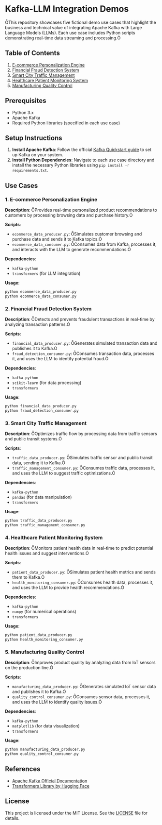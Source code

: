 # Kafka-LLM Integration Demos

This repository showcases five fictional demo use cases that highlight the business and technical value of integrating Apache Kafka with Large Language Models (LLMs). Each use case includes Python scripts demonstrating real-time data streaming and processing.

## Table of Contents

1. [E-commerce Personalization Engine](#1-e-commerce-personalization-engine)
2. [Financial Fraud Detection System](#2-financial-fraud-detection-system)
3. [Smart City Traffic Management](#3-smart-city-traffic-management)
4. [Healthcare Patient Monitoring System](#4-healthcare-patient-monitoring-system)
5. [Manufacturing Quality Control](#5-manufacturing-quality-control)

## Prerequisites

- Python 3.x
- Apache Kafka
- Required Python libraries (specified in each use case)

## Setup Instructions

1. **Install Apache Kafka**: Follow the official [Kafka Quickstart guide](https://kafka.apache.org/quickstart) to set up Kafka on your system.
2. **Install Python Dependencies**: Navigate to each use case directory and install the necessary Python libraries using `pip install -r requirements.txt`.

## Use Cases

### 1. E-commerce Personalization Engine

**Description**: Provides real-time personalized product recommendations to customers by processing browsing data and purchase history.

**Scripts**:
- `ecommerce_data_producer.py`: Simulates customer browsing and purchase data and sends it to Kafka topics.
- `ecommerce_data_consumer.py`: Consumes data from Kafka, processes it, and interacts with the LLM to generate recommendations.

**Dependencies**:
- `kafka-python`
- `transformers` (for LLM integration)

**Usage**:
```bash
python ecommerce_data_producer.py
python ecommerce_data_consumer.py
```

### 2. Financial Fraud Detection System

**Description**: Detects and prevents fraudulent transactions in real-time by analyzing transaction patterns.

**Scripts**:
- `financial_data_producer.py`: Generates simulated transaction data and publishes it to Kafka.
- `fraud_detection_consumer.py`: Consumes transaction data, processes it, and uses the LLM to identify potential fraud.

**Dependencies**:
- `kafka-python`
- `scikit-learn` (for data processing)
- `transformers`

**Usage**:
```bash
python financial_data_producer.py
python fraud_detection_consumer.py
```

### 3. Smart City Traffic Management

**Description**: Optimizes traffic flow by processing data from traffic sensors and public transit systems.

**Scripts**:
- `traffic_data_producer.py`: Simulates traffic sensor and public transit data, sending it to Kafka.
- `traffic_management_consumer.py`: Consumes traffic data, processes it, and uses the LLM to suggest traffic optimizations.

**Dependencies**:
- `kafka-python`
- `pandas` (for data manipulation)
- `transformers`

**Usage**:
```bash
python traffic_data_producer.py
python traffic_management_consumer.py
```

### 4. Healthcare Patient Monitoring System

**Description**: Monitors patient health data in real-time to predict potential health issues and suggest interventions.

**Scripts**:
- `patient_data_producer.py`: Simulates patient health metrics and sends them to Kafka.
- `health_monitoring_consumer.py`: Consumes health data, processes it, and uses the LLM to provide health recommendations.

**Dependencies**:
- `kafka-python`
- `numpy` (for numerical operations)
- `transformers`

**Usage**:
```bash
python patient_data_producer.py
python health_monitoring_consumer.py
```

### 5. Manufacturing Quality Control

**Description**: Improves product quality by analyzing data from IoT sensors on the production line.

**Scripts**:
- `manufacturing_data_producer.py`: Generates simulated IoT sensor data and publishes it to Kafka.
- `quality_control_consumer.py`: Consumes sensor data, processes it, and uses the LLM to identify quality issues.

**Dependencies**:
- `kafka-python`
- `matplotlib` (for data visualization)
- `transformers`

**Usage**:
```bash
python manufacturing_data_producer.py
python quality_control_consumer.py
```

## References

- [Apache Kafka Official Documentation](https://kafka.apache.org/documentation/)
- [Transformers Library by Hugging Face](https://huggingface.co/transformers/)

## License

This project is licensed under the MIT License. See the [LICENSE](LICENSE) file for details.

